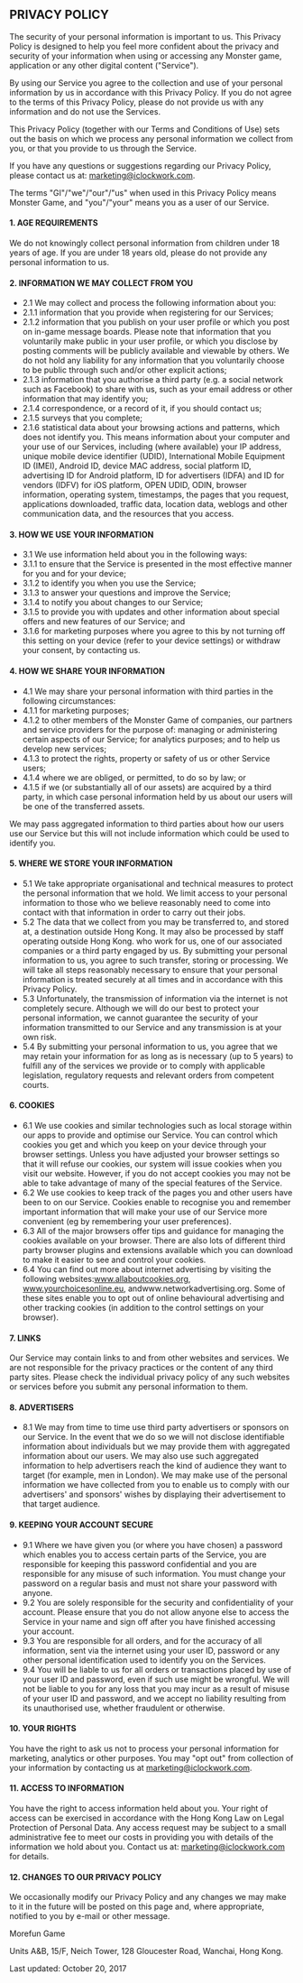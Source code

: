 ## PRIVACY POLICY

The security of your personal information is important to us. This Privacy
Policy is designed to help you feel more confident about the privacy and
security of your information when using or accessing any Monster game,
application or any other digital content ("Service").

By using our Service you agree to the collection and use of your personal
information by us in accordance with this Privacy Policy. If you do not agree
to the terms of this Privacy Policy, please do not provide us with any
information and do not use the Services.

This Privacy Policy (together with our Terms and Conditions of Use) sets out
the basis on which we process any personal information we collect from you, or
that you provide to us through the Service.

If you have any questions or suggestions regarding our Privacy Policy, please
contact us at: marketing@iclockwork.com.

The terms "GI"/"we"/"our"/"us" when used in this Privacy Policy means Monster
Game, and "you"/"your" means you as a user of our Service.

####  1\. AGE REQUIREMENTS

We do not knowingly collect personal information from children under 18 years
of age. If you are under 18 years old, please do not provide any personal
information to us.

#### 2\. INFORMATION WE MAY COLLECT FROM YOU

  * 2.1 We may collect and process the following information about you:
  * 2.1.1 information that you provide when registering for our Services;
  * 2.1.2 information that you publish on your user profile or which you post on in-game message boards. Please note that information that you voluntarily make public in your user profile, or which you disclose by posting comments will be publicly available and viewable by others. We do not hold any liability for any information that you voluntarily choose to be public through such and/or other explicit actions;
  * 2.1.3 information that you authorise a third party (e.g. a social network such as Facebook) to share with us, such as your email address or other information that may identify you;
  * 2.1.4 correspondence, or a record of it, if you should contact us;
  * 2.1.5 surveys that you complete;
  * 2.1.6 statistical data about your browsing actions and patterns, which does not identify you. This means information about your computer and your use of our Services, including (where available) your IP address, unique mobile device identifier (UDID), International Mobile Equipment ID (IMEI), Android ID, device MAC address, social platform ID, advertising ID for Android platform, ID for advertisers (IDFA) and ID for vendors (IDFV) for iOS platform, OPEN UDID, ODIN, browser information, operating system, timestamps, the pages that you request, applications downloaded, traffic data, location data, weblogs and other communication data, and the resources that you access.

#### 3\. HOW WE USE YOUR INFORMATION

  * 3.1 We use information held about you in the following ways:
  * 3.1.1 to ensure that the Service is presented in the most effective manner for you and for your device;
  * 3.1.2 to identify you when you use the Service;
  * 3.1.3 to answer your questions and improve the Service;
  * 3.1.4 to notify you about changes to our Service;
  * 3.1.5 to provide you with updates and other information about special offers and new features of our Service; and
  * 3.1.6 for marketing purposes where you agree to this by not turning off this setting on your device (refer to your device settings) or withdraw your consent, by contacting us.

####  4\. HOW WE SHARE YOUR INFORMATION

* 4.1 We may share your personal information with third parties in the following circumstances:
* 4.1.1 for marketing purposes;
* 4.1.2 to other members of the Monster Game of companies, our partners and service providers for the purpose of: managing or administering certain aspects of our Service; for analytics purposes; and to help us develop new services;
* 4.1.3 to protect the rights, property or safety of us or other Service users;
* 4.1.4 where we are obliged, or permitted, to do so by law; or
* 4.1.5 if we (or substantially all of our assets) are acquired by a third party, in which case personal information held by us about our users will be one of the transferred assets.

We may pass aggregated information to third parties about how our users use
our Service but this will not include information which could be used to
identify you.

#### 5\. WHERE WE STORE YOUR INFORMATION

  * 5.1 We take appropriate organisational and technical measures to protect the personal information that we hold. We limit access to your personal information to those who we believe reasonably need to come into contact with that information in order to carry out their jobs.
  * 5.2 The data that we collect from you may be transferred to, and stored at, a destination outside Hong Kong. It may also be processed by staff operating outside Hong Kong. who work for us, one of our associated companies or a third party engaged by us. By submitting your personal information to us, you agree to such transfer, storing or processing. We will take all steps reasonably necessary to ensure that your personal information is treated securely at all times and in accordance with this Privacy Policy.
  * 5.3 Unfortunately, the transmission of information via the internet is not completely secure. Although we will do our best to protect your personal information, we cannot guarantee the security of your information transmitted to our Service and any transmission is at your own risk.
  * 5.4 By submitting your personal information to us, you agree that we may retain your information for as long as is necessary (up to 5 years) to fulfill any of the services we provide or to comply with applicable legislation, regulatory requests and relevant orders from competent courts.

####  6\. COOKIES

  * 6.1 We use cookies and similar technologies such as local storage within our apps to provide and optimise our Service. You can control which cookies you get and which you keep on your device through your browser settings. Unless you have adjusted your browser settings so that it will refuse our cookies, our system will issue cookies when you visit our website. However, if you do not accept cookies you may not be able to take advantage of many of the special features of the Service.
  * 6.2 We use cookies to keep track of the pages you and other users have been to on our Service. Cookies enable to recognise you and remember important information that will make your use of our Service more convenient (eg by remembering your user preferences).
  * 6.3 All of the major browsers offer tips and guidance for managing the cookies available on your browser. There are also lots of different third party browser plugins and extensions available which you can download to make it easier to see and control your cookies.
  * 6.4 You can find out more about internet advertising by visiting the following websites:www.allaboutcookies.org, www.yourchoicesonline.eu, andwww.networkadvertising.org. Some of these sites enable you to opt out of online behavioural advertising and other tracking cookies (in addition to the control settings on your browser).

#### 7\. LINKS

Our Service may contain links to and from other websites and services. We are
not responsible for the privacy practices or the content of any third party
sites. Please check the individual privacy policy of any such websites or
services before you submit any personal information to them.

#### 8\. ADVERTISERS

  * 8.1 We may from time to time use third party advertisers or sponsors on our Service. In the event that we do so we will not disclose identifiable information about individuals but we may provide them with aggregated information about our users. We may also use such aggregated information to help advertisers reach the kind of audience they want to target (for example, men in London). We may make use of the personal information we have collected from you to enable us to comply with our advertisers' and sponsors' wishes by displaying their advertisement to that target audience.

####  9\. KEEPING YOUR ACCOUNT SECURE

  * 9.1 Where we have given you (or where you have chosen) a password which enables you to access certain parts of the Service, you are responsible for keeping this password confidential and you are responsible for any misuse of such information. You must change your password on a regular basis and must not share your password with anyone.
  * 9.2 You are solely responsible for the security and confidentiality of your account. Please ensure that you do not allow anyone else to access the Service in your name and sign off after you have finished accessing your account.
  * 9.3 You are responsible for all orders, and for the accuracy of all information, sent via the internet using your user ID, password or any other personal identification used to identify you on the Services.
  * 9.4 You will be liable to us for all orders or transactions placed by use of your user ID and password, even if such use might be wrongful. We will not be liable to you for any loss that you may incur as a result of misuse of your user ID and password, and we accept no liability resulting from its unauthorised use, whether fraudulent or otherwise.

####  10\. YOUR RIGHTS

You have the right to ask us not to process your personal information for
marketing, analytics or other purposes. You may "opt out" from collection of
your information by contacting us at marketing@iclockwork.com.

####  11\. ACCESS TO INFORMATION

You have the right to access information held about you. Your right of access
can be exercised in accordance with the Hong Kong Law on Legal Protection of
Personal Data. Any access request may be subject to a small administrative fee
to meet our costs in providing you with details of the information we hold
about you. Contact us at: marketing@iclockwork.com for details.

####  12\. CHANGES TO OUR PRIVACY POLICY

We occasionally modify our Privacy Policy and any changes we may make to it in
the future will be posted on this page and, where appropriate, notified to you
by e-mail or other message.

Morefun Game

Units A&B, 15/F, Neich Tower, 128 Gloucester Road, Wanchai, Hong Kong.

Last updated: October 20, 2017

